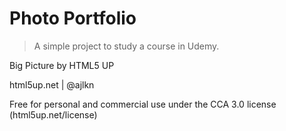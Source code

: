 # Photo Portfolio

> A simple project to study a course in Udemy.

Big Picture by HTML5 UP

html5up.net | @ajlkn

Free for personal and commercial use under the CCA 3.0 license (html5up.net/license)
